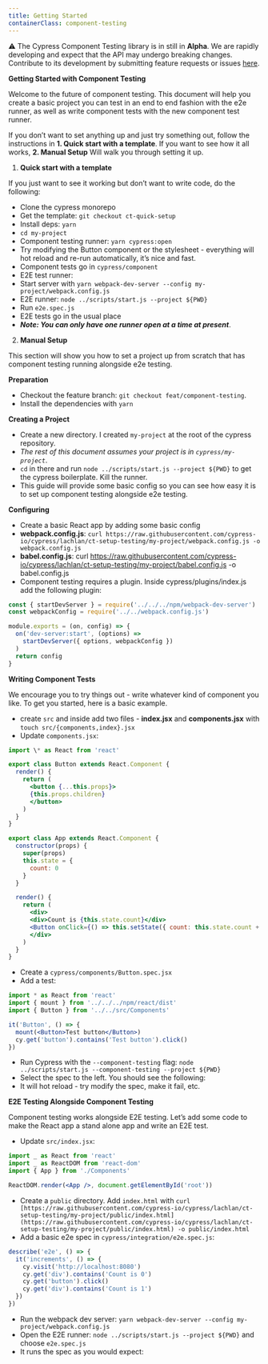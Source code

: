 ```yaml
---
title: Getting Started
containerClass: component-testing
---
```


⚠️ The Cypress Component Testing library is in still in **Alpha**. We are rapidly developing and expect that the API may undergo breaking changes. Contribute to its development by submitting feature requests or issues [here](https://github.com/cypress-io/cypress/).

**Getting Started with Component Testing**

Welcome to the future of component testing. This document will help you create a basic project you can test in an end to end fashion with the e2e runner, as well as write component tests with the new component test runner.

If you don’t want to set anything up and just try something out, follow the instructions in **1. Quick start with a template**. If you want to see how it all works, **2. Manual Setup** Will walk you through setting it up.

1. **Quick start with a template**

If you just want to see it working but don’t want to write code, do the following:

- Clone the cypress monorepo
- Get the template: `git checkout ct-quick-setup`
- Install deps: `yarn`
- `cd my-project`
- Component testing runner: `yarn cypress:open`
- Try modifying the Button component or the stylesheet - everything will hot reload and re-run automatically, it’s nice and fast.
- Component tests go in `cypress/component`
- E2E test runner:
- Start server with `yarn webpack-dev-server --config my-project/webpack.config.js`
- E2E runner: `node ../scripts/start.js --project ${PWD}`
- Run `e2e.spec.js`
- E2E tests go in the usual place
- **_Note: You can only have one runner open at a time at present_**.

2. **Manual Setup**

This section will show you how to set a project up from scratch that has component testing running alongside e2e testing.

**Preparation**

- Checkout the feature branch: `git checkout feat/component-testing`.
- Install the dependencies with `yarn`

**Creating a Project**

- Create a new directory. I created `my-project` at the root of the cypress repository.
- _The rest of this document assumes your project is in `cypress/my-project`_.
- `cd` in there and run `node ../scripts/start.js --project ${PWD}` to get the cypress boilerplate. Kill the runner.
- This guide will provide some basic config so you can see how easy it is to set up component testing alongside e2e testing.

**Configuring**

- Create a basic React app by adding some basic config
- **webpack.config.js**: `curl https://raw.githubusercontent.com/cypress-io/cypress/lachlan/ct-setup-testing/my-project/webpack.config.js -o webpack.config.js`
- **babel.config.js**: curl https://raw.githubusercontent.com/cypress-io/cypress/lachlan/ct-setup-testing/my-project/babel.config.js -o babel.config.js
- Component testing requires a plugin. Inside cypress/plugins/index.js add the following plugin:

```js
const { startDevServer } = require('../../../npm/webpack-dev-server')
const webpackConfig = require('../../webpack.config.js')

module.exports = (on, config) => {
  on('dev-server:start', (options) =>
    startDevServer({ options, webpackConfig })
  )
  return config
}
```

**Writing Component Tests**

We encourage you to try things out - write whatever kind of component you like. To get you started, here is a basic example.

- create `src` and inside add two files - **index.jsx** and **components.jsx** with `touch src/{components,index}.jsx`
- Update `components.jsx`:

```jsx
import \* as React from 'react'

export class Button extends React.Component {
  render() {
    return (
      <button {...this.props}>
      {this.props.children}
      </button>
    )
  }
}

export class App extends React.Component {
  constructor(props) {
    super(props)
    this.state = {
      count: 0
    }
  }

  render() {
    return (
      <div>
      <div>Count is {this.state.count}</div>
      <Button onClick={() => this.setState({ count: this.state.count + 1 })}>Increment</Button>
      </div>
    )
  }
}
```

- Create a `cypress/components/Button.spec.jsx`
- Add a test:

```jsx
import * as React from 'react'
import { mount } from '../../../npm/react/dist'
import { Button } from '../../src/Components'

it('Button', () => {
  mount(<Button>Test button</Button>)
  cy.get('button').contains('Test button').click()
})
```

- Run Cypress with the `--component-testing` flag: `node ../scripts/start.js --component-testing --project ${PWD}`
- Select the spec to the left. You should see the following: <DocsImage src="/img/guides/component-testing/ct-example.png" alt="Example of Component Testing" />
- It will hot reload - try modify the spec, make it fail, etc.

**E2E Testing Alongside Component Testing**

Component testing works alongside E2E testing. Let’s add some code to make the React app a stand alone app and write an E2E test.

- Update `src/index.jsx`:

```jsx
import _ as React from 'react'
import _ as ReactDOM from 'react-dom'
import { App } from './Components'

ReactDOM.render(<App />, document.getElementById('root'))
```

- Create a `public` directory. Add `index.html` with `curl [https://raw.githubusercontent.com/cypress-io/cypress/lachlan/ct-setup-testing/my-project/public/index.html](https://raw.githubusercontent.com/cypress-io/cypress/lachlan/ct-setup-testing/my-project/public/index.html) -o public/index.html`
- Add a basic e2e spec in `cypress/integration/e2e.spec.js`:

```js
describe('e2e', () => {
  it('increments', () => {
    cy.visit('http://localhost:8080')
    cy.get('div').contains('Count is 0')
    cy.get('button').click()
    cy.get('div').contains('Count is 1')
  })
})
```

- Run the webpack dev server: `yarn webpack-dev-server --config my-project/webpack.config.js`
- Open the E2E runner: `node ../scripts/start.js --project ${PWD}` and choose `e2e.spec.js`
- It runs the spec as you would expect:

<DocsImage src="/img/guides/component-testing/ct-example2.png" alt="Final Example of Component Testing" />
